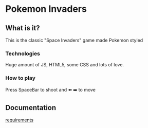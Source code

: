 # Pokemon Invaders

## What is it?

This is the classic "Space Invaders" game made Pokemon styled

### Technologies

Huge amount of JS, HTML5, some CSS and lots of love.

### How to play

Press SpaceBar to shoot and 
⬅️ ➡️ to move 


## Documentation

[requirements](./docs/readme.md)


